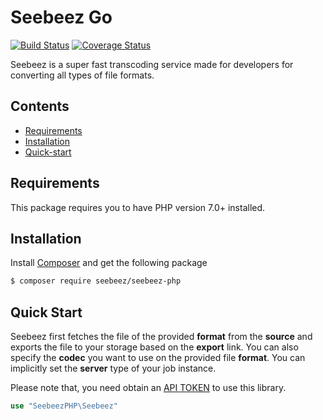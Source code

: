 # Seebeez Go 

[![Build Status](https://travis-ci.com/seebeez/seebeez-php.svg?branch=master)](https://travis-ci.com/seebeez/seebeez-php)
[![Coverage Status](https://coveralls.io/repos/github/seebeez/seebeez-php/badge.svg?branch=master)](https://coveralls.io/github/seebeez/seebeez-php?branch=master)

Seebeez is a super fast transcoding service made for developers for converting all types of file formats.

## Contents

- [Requirements](#requirements)
- [Installation](#installation)
- [Quick-start](#quick-start)

## Requirements

This package requires you to have PHP version 7.0+ installed.

## Installation

Install [Composer](https://getcomposer.org/download/) and get the following package

```sh
$ composer require seebeez/seebeez-php
```

## Quick Start

Seebeez first fetches the file of the provided **format** from the **source** and exports the file to your storage based on the **export** link. You can also specify the **codec** you want to use on the provided file **format**. You can implicitly set the **server** type of your job instance.

Please note that, you need obtain an [API TOKEN](https://seebeez.com/api) to use this library.
```php
use "SeebeezPHP\Seebeez"


```

